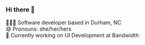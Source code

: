 ### Hi there 👋<br/>

👩🏻‍💻 Software developer based in Durham, NC<br/>
😄 Pronouns: she/her/hers<br/>
🔭 Currently working on UI Development at Bandwidth <br/>
